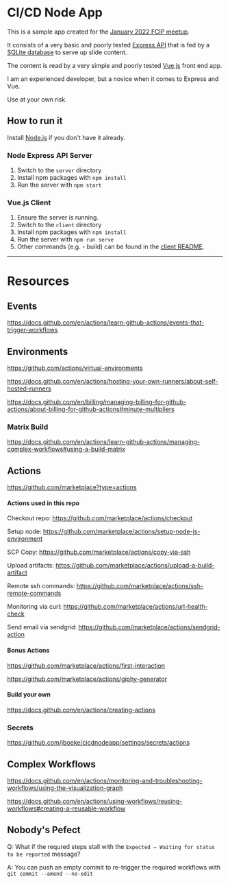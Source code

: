 # CI/CD Node App

This is a sample app created for the [January 2022 FCIP meetup](https://www.meetup.com/goFCIP/events/273935663/). 

It consists of a very basic and poorly tested [Express API](https://expressjs.com/) that is fed by a [SQLite database](https://www.sqlite.org) to serve up slide content.

The content is read by a very simple and poorly tested [Vue.js](https://vuejs.org/) front end app.

I am an experienced developer, but a novice when it comes to Express and Vue. 

Use at your own risk.

## How to run it

Install [Node.js](https://nodejs.org/en/download/) if you don't have it already.

### Node Express API Server

1) Switch to the `server` directory
2) Install npm packages with `npm install`
3) Run the server with `npm start`


### Vue.js Client

1) Ensure the server is running.
2) Switch to the `client` directory
3) Install npm packages with `npm install`
4) Run the server with `npm run serve`
5) Other commands (e.g. - build) can be found in the [client README](https://github.com/jboeke/cicd-demo/tree/main/client#readme).

---

# Resources

## Events

https://docs.github.com/en/actions/learn-github-actions/events-that-trigger-workflows

## Environments

https://github.com/actions/virtual-environments

https://docs.github.com/en/actions/hosting-your-own-runners/about-self-hosted-runners

https://docs.github.com/en/billing/managing-billing-for-github-actions/about-billing-for-github-actions#minute-multipliers

### Matrix Build

https://docs.github.com/en/actions/learn-github-actions/managing-complex-workflows#using-a-build-matrix

## Actions

https://github.com/marketplace?type=actions

#### Actions used in this repo

Checkout repo: https://github.com/marketplace/actions/checkout

Setup node: https://github.com/marketplace/actions/setup-node-js-environment

SCP Copy: https://github.com/marketplace/actions/copy-via-ssh

Upload artifacts: https://github.com/marketplace/actions/upload-a-build-artifact

Remote ssh commands: https://github.com/marketplace/actions/ssh-remote-commands

Monitoring via curl:  https://github.com/marketplace/actions/url-health-check

Send email via sendgrid: https://github.com/marketplace/actions/sendgrid-action

#### Bonus Actions

https://github.com/marketplace/actions/first-interaction

https://github.com/marketplace/actions/giphy-generator

#### Build your own

https://docs.github.com/en/actions/creating-actions

### Secrets

https://github.com/jboeke/cicdnodeapp/settings/secrets/actions

## Complex Workflows

https://docs.github.com/en/actions/monitoring-and-troubleshooting-workflows/using-the-visualization-graph

https://docs.github.com/en/actions/using-workflows/reusing-workflows#creating-a-reusable-workflow

## Nobody's Pefect

Q: What if the requred steps stall with the `Expected — Waiting for status to be reported` message?

A: You can push an empty commit to re-trigger the required workflows with `git commit --amend --no-edit`
